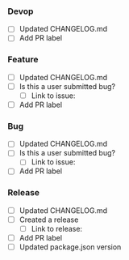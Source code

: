 <!-- NOTE: Remove the parts that's not relevant -->

### Devop

- [ ] Updated CHANGELOG.md  
- [ ] Add PR label

### Feature

- [ ] Updated CHANGELOG.md  
- [ ] Is this a user submitted bug?
  - [ ] Link to issue:  
- [ ] Add PR label

### Bug

- [ ] Updated CHANGELOG.md  
- [ ] Is this a user submitted bug?
  - [ ] Link to issue:  
- [ ] Add PR label

### Release

- [ ] Updated CHANGELOG.md
- [ ] Created a release
  - [ ] Link to release:  
- [ ] Add PR label
- [ ] Updated package.json version
